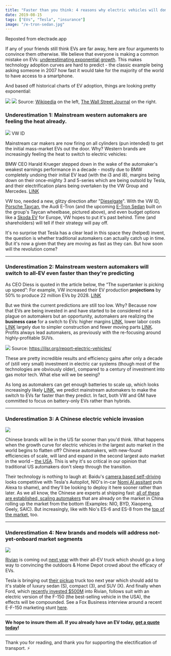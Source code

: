 ```yaml
---
title: "Faster than you think: 4 reasons why electric vehicles will dominate sooner than estimates"
date: 2019-08-15
tags: ["EVs", "Tesla", "insurance"]
image: "/e-tron-sedan.jpg"
---
```


Reposted from electrade.app

If any of your friends still think EVs are far away, here are four arguments to convince them otherwise. We believe that everyone is making a common mistake on EVs: [underestimating exponential growth](https://link.springer.com/article/10.3758/BF03202958). This makes technology adoption curves are hard to predict - the classic example being asking someone in 2007 how fast it would take for the majority of the world to have access to a smartphone.

And based off historical charts of EV adoption, things are looking pretty exponential:

![](/faster-than-you-think/350px-Global_plug-in_car_sales_since_2011.png) ![](/faster-than-you-think/wall-street-journal-electric-cars.png)
Source: [Wikipedia](https://en.wikipedia.org/wiki/Electric_car#/media/File:Global_plug-in_car_sales_since_2011.png) on the left, [The Wall Street Journal](https://www.wsj.com/articles/rise-of-electric-cars-threatens-to-drain-german-growth-11565861401) on the right.

### Underestimation 1: Mainstream western automakers are feeling the heat already.

![](/img/faster-than-you-think/VW-ID-electric-car-e1544785826779.jpg)
VW ID

Mainstream car makers are now firing on all cylinders (pun intended) to get the initial mass-market EVs out the door. Why? Western brands are increasingly feeling the heat to switch to electric vehicles:

BMW CEO Harald Krueger stepped down in the wake of the automaker's weakest earnings performance in a decade - mostly due to BMW completely undoing their initial EV lead (with the i3 and i8), margins being down on their once-mighty 3 and 5-series which are being outsold by Tesla, and their electrification plans being overtaken by the VW Group and Mercedes. [LINK](https://www.cnn.com/2019/07/05/business/bmw-ceo-harald-krueger/index.html)

VW too, needed a new, glitzy direction after "[Dieselgate](https://en.wikipedia.org/wiki/Volkswagen_emissions_scandal)". With the VW ID, [Porsche Taycan](https://www.porsche.com/usa/aboutporsche/e-performance/~report~/mission-e-turns-taycan/usa~en-us~e-performance-mission-e-name-reveal/), the Audi E-Tron (and the upcoming [E-Tron Sedan](https://www.theverge.com/2018/11/28/18116978/audi-e-tron-gt-concept-porsche-electric-car-sedan-590-horsepower) built on the group's Taycan wheelbase, pictured above), and even budget options like a [Skoda EV](https://europe.autonews.com/automakers/skodas-electric-car-push-includes-low-cost-ev) for Europe, VW hopes to put it's past behind. Time (and shareholders) will tell if their strategy will pay off.

It's no surprise that Tesla has a clear lead in this space they (helped) invent, the question is whether traditional automakers can actually catch up in time. But it's now a given that they are moving as fast as they can. But how soon will the revolution come?

---

### Underestimation 2: Mainstream western automakers will switch to all-EV even faster than they're predicting

As CEO Diess is quoted in the article below, the “The supertanker is picking up speed”: For example, VW increased their EV production **projections** by 50% to produce 22 million EVs by 2028. [LINK](https://www.bloomberg.com/news/articles/2019-03-12/vw-s-audi-porsche-margins-sag-in-costly-shift-to-electric-era)

But we think the current predictions are still too low. Why? Because now that EVs are being invested in and have started to be considered not a plague on automakers but an opportunity, automakers are realizing the **business case** for a switch to EVs: higher margins [LINK](https://electrek.co/2019/08/08/vw-electric-car-parity-soon-tipping-point-ev-adoption/), lower labor costs [LINK](https://www.bloomberg.com/opinion/articles/2019-04-12/electric-vehicle-battery-shrinks-and-so-does-the-total-cost) largely due to simpler construction and fewer moving parts [LINK](https://www.forbes.com/sites/mikescott/2018/05/28/electric-car-sales-set-to-accelerate-as-costs-fall-and-production-scales-up/#54a642740495). Profits always lead automakers, as previously with the re-focusing around highly-profitable SUVs.

![](/img/faster-than-you-think/1x-1-768x267.png)
Source: https://ilsr.org/report-electric-vehicles/

These are pretty incredible results and efficiency gains after only a decade of (still very small) investment in electric car systems (though most of the technologies are obviously older), compared to a century of investment into gas motor tech. What else will we be seeing?

As long as automakers can get enough batteries to scale up, which looks increasingly likely [LINK](https://www.greencarreports.com/news/1123789_volkswagen-says-its-battery-supplies-are-secure), we predict mainstream automakers to make the switch to EVs far faster than they predict. In fact, both VW and GM have committed to focus on battery-only EVs rather than hybrids.

---

### Underestimation 3: A Chinese electric vehicle invasion

![](/faster-than-you-think/es6-hero-top-desktop.jpg)

Chinese brands will be in the US far sooner than you'd think. What happens when the growth curve for electric vehicles in the largest auto market in the world begins to flatten off? Chinese automakers, with new-found efficiencies of scale, will land and expand in the second largest auto market in the world – [the USA](https://en.wikipedia.org/wiki/List_of_countries_by_motor_vehicle_production). This is why it's so critical in our opinion that traditional US automakers don't sleep through the transition.

Their technology is nothing to laugh at: Baidu's [camera based self-driving](https://www.cnet.com/roadshow/news/baidu-apollo-lite-camera-based-self-driving/) looks competitive with Tesla's Autopilot, NIO's in-car [Nomi AI assitant](https://www.youtube.com/watch?v=hs3RXtZfeWM) puts Alexa to shame), and they'll be looking to deploy it here sooner rather than later. As we all know, the Chinese are experts at shipping fast: [all of these are established, scaling automakers](https://cleantechnica.com/2017/11/23/6-10-big-electric-car-companies-china/) that are already on the market in China rolling up the market from the bottom (Examples: NIO, BYD, Xiaopeng, Geely, SAIC). But increasingly, like with Nio's ES-6 and ES-8 from the [top of the market](https://nio.com), too.

---

### Underestimation 4: New brands and models will address not-yet-onboard market segments

![](/faster-than-you-think/rivian-r1s-et-r1t.jpg)

[Rivian](https://rivian.com) is coming out [next year](https://www.kbb.com/car-news/rivian/2100006867/) with their all-EV truck which should go a long way to convincing the outdoors & Home Depot crowd about the efficacy of EVs.

Tesla is bringing out [their pickup](https://insideevs.com/news/364925/tesla-pickup-truck-price-specs-more/) truck too next year which should add to it's stable of luxury sedan (S), compact (3), and SUV (X).
And finally when Ford, which [recently invested $500M](https://www.thedrive.com/news/27625/ford-and-rivian-strike-500-million-partnership-to-build-all-new-pickup-truck-suv) into Rivian, follows suit with an electric version of the F-150 (the best-selling vehicle in the USA), the effects will be compounded. See a Fox Business interview around a recent E-F-150 marketing stunt [here](https://www.youtube.com/watch?v=uF_l3jsbitQ).

---

**We hope to insure them all. If you already have an EV today, [get a quote today](https://electrade.app/quote)!**

---

Thank you for reading, and thank you for supporting the electification of transport. ⚡️
